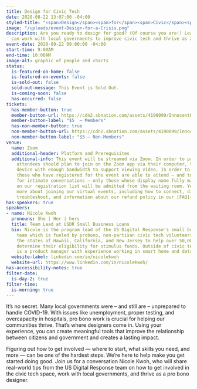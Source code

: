 ```yaml
---
title: Design for Civic Tech
date: 2020-08-22 13:07:00 -04:00
styled-title: "<span>Design</span><span>for</span><span>Civic</span><span>Tech</span>"
image: "/uploads/event-Design-for-a-Crisis.png"
description: Are you ready to design for good? (Of course you are!) Learn how you
  can work with local governments to improve civic tech and thrive as a pro bono designer.
event-date: 2020-09-22 09:00:00 -04:00
start-time: 9:00AM
end-time: 10:00AM
image-alt: graphic of people and charts
status:
  is-featured-on-home: false
  is-featured-on-events: false
  is-sold-out: false
  sold-out-message: This Event is Sold Out.
  is-coming-soon: false
  has-occurred: false
tickets:
  has-member-button: true
  member-button-url: https://cdn2.sbnation.com/assets/4190099/InnocentOddballBeaver.gif
  member-button-label: "$5  — Members"
  has-non-member-button: true
  non-member-button-url: https://cdn2.sbnation.com/assets/4190099/InnocentOddballBeaver.gif
  non-member-button-label: "$5 — Non-Members"
venue:
  name: Zoom
  additional-header: Platform and Prerequisites
  additional-info: This event will be streamed via Zoom. In order to participate fully,
    attendees should plan to join on the Zoom app via their computer, tablet, or mobile
    device with enough bandwidth to support viewing video. In order to ensure only
    those who have registered for the event are able to attend — and to create space
    for intimate conversations — only those whose display name fully matches the name
    on our registration list will be admitted from the waiting room. You can find
    more about joining our virtual events, including how to connect, directions to
    troubleshoot, and information about our refund policy in our [FAQ](/faqs/).
has-speakers: true
speakers:
- name: Nicole Kwoh
  pronouns: She | Her | hers
  title: Team Lead at USDR Small Business Loans
  bio: Nicole is the program lead of the US Digital Response's small business relief
    team which is fueled by probono, non-partisan civic tech volunteers. She has served
    the states of Hawaii, California, and New Jersey to help over 50,000 borrowers
    determine their eligibility for stimulus funds. Outside of civic tech, Nicole
    is a product manager with experience working in smart home and data products.
  website-label: linkedin.com/in/nicolekwoh
  website-url: https://www.linkedin.com/in/nicolekwoh/
has-accessibility-notes: true
filter-date:
  is-day-2: true
filter-time:
  is-morning: true
---
```


It’s no secret. Many local governments were – and still are – unprepared to handle COVID-19. With issues like unemployment, proper testing, and overcapacity in hospitals, pro bono work is crucial for helping our communities thrive. That’s where designers come in. Using your experience, you can create meaningful tools that improve the relationship between citizens and government and creates a lasting impact. 

Figuring out how to get involved — where to start, what skills you need, and more — can be one of the hardest steps. We’re here to help make you get started doing good. Join us for a conversation Nicole Kwoh, who will share real-world tips from the US Digital Response team on how to get involved in the civic tech space, work with local governments, and thrive as a pro bono designer.
